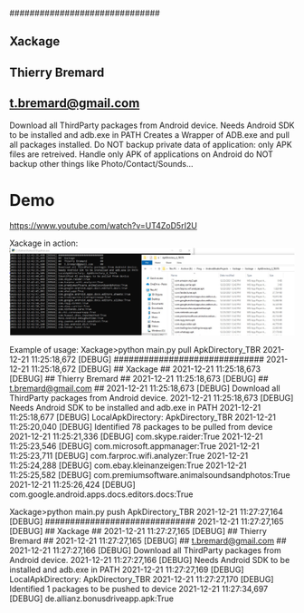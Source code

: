 ##############################
##  Xackage                 ##
##  Thierry Bremard         ##
##  t.bremard@gmail.com     ##
Download all ThirdParty packages from Android device.
Needs Android SDK to be installed and adb.exe in PATH
Creates a Wrapper of ADB.exe and pull all packages installed.
Do NOT backup private data of application: only APK files are retreived.
Handle only APK of applications on Android
do NOT backup other things like Photo/Contact/Sounds...


# Demo
https://www.youtube.com/watch?v=UT4ZoD5rI2U

Xackage in action:
![Pulling](Screenshots/xackage_1.jpg "pulling packages")


Example of usage:
Xackage>python main.py pull ApkDirectory_TBR
2021-12-21 11:25:18,672 [DEBUG] ##############################
2021-12-21 11:25:18,672 [DEBUG] ##  Xackage                 ##
2021-12-21 11:25:18,673 [DEBUG] ##  Thierry Bremard         ##
2021-12-21 11:25:18,673 [DEBUG] ##  t.bremard@gmail.com     ##
2021-12-21 11:25:18,673 [DEBUG] Download all ThirdParty packages from Android device.
2021-12-21 11:25:18,673 [DEBUG] Needs Android SDK to be installed and adb.exe in PATH
2021-12-21 11:25:18,677 [DEBUG] LocalApkDirectory: ApkDirectory_TBR
2021-12-21 11:25:20,040 [DEBUG] Identified 78 packages to be pulled from device
2021-12-21 11:25:21,336 [DEBUG] com.skype.raider:True
2021-12-21 11:25:23,546 [DEBUG] com.microsoft.appmanager:True
2021-12-21 11:25:23,711 [DEBUG] com.farproc.wifi.analyzer:True
2021-12-21 11:25:24,288 [DEBUG] com.ebay.kleinanzeigen:True
2021-12-21 11:25:25,582 [DEBUG] com.premiumsoftware.animalsoundsandphotos:True
2021-12-21 11:25:26,424 [DEBUG] com.google.android.apps.docs.editors.docs:True

Xackage>python main.py push ApkDirectory_TBR
2021-12-21 11:27:27,164 [DEBUG] ##############################
2021-12-21 11:27:27,165 [DEBUG] ##  Xackage                 ##
2021-12-21 11:27:27,165 [DEBUG] ##  Thierry Bremard         ##
2021-12-21 11:27:27,165 [DEBUG] ##  t.bremard@gmail.com     ##
2021-12-21 11:27:27,166 [DEBUG] Download all ThirdParty packages from Android device.
2021-12-21 11:27:27,166 [DEBUG] Needs Android SDK to be installed and adb.exe in PATH
2021-12-21 11:27:27,169 [DEBUG] LocalApkDirectory: ApkDirectory_TBR
2021-12-21 11:27:27,170 [DEBUG] Identified 1 packages to be pushed to device
2021-12-21 11:27:34,697 [DEBUG] de.allianz.bonusdriveapp.apk:True

